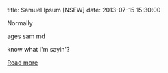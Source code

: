 title: Samuel Ipsum [NSFW]
date: 2013-07-15 15:30:00

Normally

ages sam  md


know what I'm sayin'?

[Read more](http://slipsum.com/)
